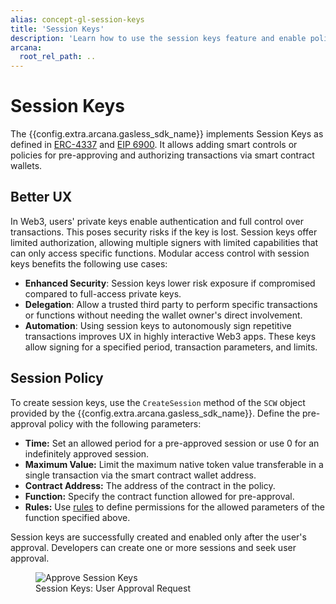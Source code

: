 ```yaml
---
alias: concept-gl-session-keys
title: 'Session Keys'
description: 'Learn how to use the session keys feature and enable policies to pre-approve smart contract wallet transactions within a specific period up to a certain value.'
arcana:
  root_rel_path: ..
---
```


# Session Keys

The {{config.extra.arcana.gasless_sdk_name}} implements Session Keys as defined in [ERC-4337](https://eips.ethereum.org/EIPS/eip-4337) and [EIP 6900](https://eips.ethereum.org/EIPS/eip-6900). It allows adding smart controls or policies for pre-approving and authorizing transactions via smart contract wallets.

## Better UX

In Web3, users' private keys enable authentication and full control over transactions. This poses security risks if the key is lost. Session keys offer limited authorization, allowing multiple signers with limited capabilities that can only access specific functions. Modular access control with session keys benefits the following use cases:

* **Enhanced Security**: Session keys lower risk exposure if compromised compared to full-access private keys. 
* **Delegation**: Allow a trusted third party to perform specific transactions or functions without needing the wallet owner's direct involvement.
* **Automation**: Using session keys to autonomously sign repetitive transactions improves UX in highly interactive Web3 apps. These keys allow signing for a specified period, transaction parameters, and limits.

## Session Policy

To create session keys, use the `CreateSession` method of the `SCW` object provided by the {{config.extra.arcana.gasless_sdk_name}}. Define the pre-approval policy with the following parameters:

* **Time:** Set an allowed period for a pre-approved session or use 0 for an indefinitely approved session.
* **Maximum Value:** Limit the maximum native token value transferable in a single transaction via the smart contract wallet address.
* **Contract Address:** The address of the contract in the policy.
* **Function:** Specify the contract function allowed for pre-approval.
* **Rules:** Use [rules](https://docs.biconomy.io/tutorials/sessions/#rules) to define permissions for the allowed parameters of the function specified above.

Session keys are successfully created and enabled only after the user's approval. Developers can create one or more sessions and seek user approval.

<figure markdown="span">
  <img alt="Approve Session Keys" src="{{config.extra.arcana.img_dir}}/an_wallet_session_key_allow.{{config.extra.arcana.img_gif}}" class="an-screenshots width_35pc"/>
  <figcaption>Session Keys: User Approval Request</figcaption>
</figure>
